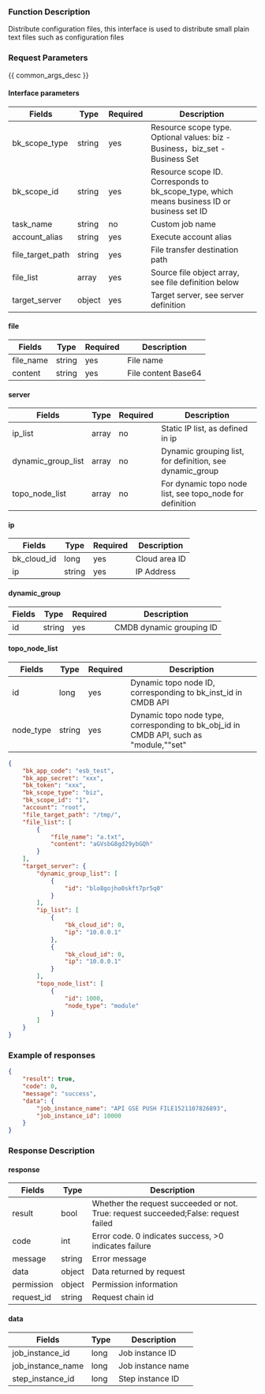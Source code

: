 ### Function Description

Distribute configuration files, this interface is used to distribute small plain text files such as configuration files

### Request Parameters

{{ common_args_desc }}

#### Interface parameters

| Fields |  Type  | Required | Description |
|-------------|------------|--------|------------|
| bk_scope_type | string | yes  | Resource scope type. Optional values: biz - Business，biz_set - Business Set |
| bk_scope_id | string | yes | Resource scope ID. Corresponds to bk_scope_type, which means business ID or business set ID |
| task_name        |   string     |  no   | Custom job name|
| account_alias  |  string    |  yes  |Execute account alias|
| file_target_path |  string    |  yes  |File transfer destination path|
| file_list        |   array     |  yes  |Source file object array, see file definition below|
| target_server |  object  | yes |Target server, see server definition       |

#### file

| Fields |  Type  | Required | Description |
|-----------|------------|--------|------------|
| file_name |  string    |  yes  |File name|
| content   |   string    |  yes  |File content Base64|

#### server

| Fields             | Type  | Required | Description                         |
| ------------------ | ----- | -------- | ----------------------------------- |
| ip_list            |  array | no       | Static IP list, as defined in ip              |
| dynamic_group_list | array | no       | Dynamic grouping list, for definition, see dynamic_group   |
| topo_node_list     |  array | no       | For dynamic topo node list, see topo_node for definition|

#### ip

| Fields      | Type   | Required | Description   |
| ----------- | ------ | -------- | ------------- |
| bk_cloud_id | long   | yes      | Cloud area ID |
| ip          | string | yes      | IP Address    |

#### dynamic_group

| Fields | Type   | Required | Description    |
| ------ | ------ | -------- | -------------- |
| id     |  string | yes      | CMDB dynamic grouping ID|

#### topo_node_list

| Fields    | Type   | Required | Description                                                  |
| --------- | ------ | -------- | ------------------------------------------------------------ |
| id        |  long   |  yes      | Dynamic topo node ID, corresponding to bk_inst_id in CMDB API                 |
| node_type | string | yes      | Dynamic topo node type, corresponding to bk_obj_id in CMDB API, such as "module,""set"|

```json
{
    "bk_app_code": "esb_test",
    "bk_app_secret": "xxx",
    "bk_token": "xxx",
    "bk_scope_type": "biz",
    "bk_scope_id": "1",
    "account": "root",
    "file_target_path": "/tmp/",
    "file_list": [
        {
            "file_name": "a.txt",
            "content": "aGVsbG8gd29ybGQh"
        }
    ],
    "target_server": {
        "dynamic_group_list": [
            {
                "id": "blo8gojho0skft7pr5q0"
            }
        ],
        "ip_list": [
            {
                "bk_cloud_id": 0,
                "ip": "10.0.0.1"
            },
            {
                "bk_cloud_id": 0,
                "ip": "10.0.0.1"
            }
        ],
        "topo_node_list": [
            {
                "id": 1000,
                "node_type": "module"
            }
        ]
    }
}
```

### Example of responses

```json
{
    "result": true,
    "code": 0,
    "message": "success",
    "data": {
        "job_instance_name": "API GSE PUSH FILE1521107826893",
        "job_instance_id": 10000
    }
}
```

### Response Description

#### response
| Fields | Type  | Description |
|-----------|-----------|-----------|
| result       |  bool   | Whether the request succeeded or not. True: request succeeded;False: request failed|
| code         |  int    | Error code. 0 indicates success, >0 indicates failure|
| message      |  string |Error message|
| data         |  object |Data returned by request|
| permission   |  object |Permission information|
| request_id   |  string |Request chain id|

#### data

| Fields | Type  | Description |
|-----------|-----------|-----------|
| job_instance_id     |  long      | Job instance ID|
| job_instance_name   |  long      | Job instance name|
| step_instance_id    |  long      | Step instance ID|
